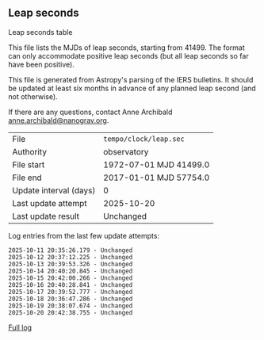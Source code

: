 
## Leap seconds

Leap seconds table

This file lists the MJDs of leap seconds, starting from 41499.
The format can only accommodate positive leap seconds (but all
leap seconds so far have been positive).

This file is generated from Astropy's parsing of the IERS
bulletins. It should be updated at least six months in advance
of any planned leap second (and not otherwise).

If there are any questions, contact Anne Archibald
<anne.archibald@nanograv.org>.

|     |     |
|:--- |:--- |
| File | `tempo/clock/leap.sec` |
| Authority | observatory |
| File start | 1972-07-01 MJD 41499.0 |
| File end | 2017-01-01 MJD 57754.0 |
| Update interval (days) | 0 |
| Last update attempt | 2025-10-20 |
| Last update result | Unchanged |

Log entries from the last few update attempts:
```
2025-10-11 20:35:26.179 - Unchanged
2025-10-12 20:37:12.225 - Unchanged
2025-10-13 20:39:53.326 - Unchanged
2025-10-14 20:40:20.845 - Unchanged
2025-10-15 20:42:00.266 - Unchanged
2025-10-16 20:40:28.841 - Unchanged
2025-10-17 20:39:52.777 - Unchanged
2025-10-18 20:36:47.286 - Unchanged
2025-10-19 20:38:07.674 - Unchanged
2025-10-20 20:42:38.755 - Unchanged
```
[Full log](https://raw.githubusercontent.com/ipta/pulsar-clock-corrections/main/log/tempo/clock/leap.sec.log)
